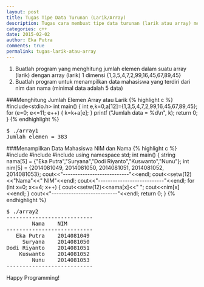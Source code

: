 ```yaml
---
layout: post
title: Tugas Tipe Data Turunan (Larik/Array)
description: Tugas cara membuat tipe data turunan (larik atau array) menggunakan bahasa pemrogramman c++
categories: c++
date: 2015-02-02
author: Eka Putra
comments: true
permalink: tugas-larik-atau-array
---
```


1. Buatlah program yang menghitung jumlah elemen dalam suatu array (larik) dengan array (larik) 1 dimensi {1,3,5,4,7,2,99,16,45,67,89,45}
2. Buatlah program untuk menampilkan data mahasiswa yang terdiri dari nim dan nama (minimal data adalah 5 data)

###Menghitung Jumlah Elemen Array atau Larik
{% highlight c %}
#include<stdio.h>
int main()
{
	int e,k=0,a[12]={1,3,5,4,7,2,99,16,45,67,89,45};
	for (e=0; e<=11; e++)
	{
		k=k+a[e];
	}
	printf ("Jumlah data = %d\n", k);
	return 0;
}
{% endhighlight %}

<div class="console">
<pre>
<span class="ps1">$</span> ./array1
Jumlah elemen = 383
</pre>
</div>

###Menampilkan Data Mahasiswa NIM dan Nama
{% highlight c %}
#include<iostream>
#include<string>
#include<iomanip>
using namespace std;
int main()
{
	string nama[5] = {"Eka Putra","Suryana","Dodi Riyanto","Kuswanto","Nunu"};
	int nim[5] = {2014081049, 2014081050, 2014081051, 2014081052, 2014081053};
	cout<<"---------------------------"<<endl;
	cout<<setw(12)<<"Nama"<<"	NIM"<<endl;
	cout<<"---------------------------"<<endl;
		for (int x=0; x<=4; x++)
		{
		cout<<setw(12)<<nama[x]<<"	";
		cout<<nim[x]<<endl;
		}
	cout<<"---------------------------"<<endl;
	return 0;
}
{% endhighlight %}

<div class="console">
<pre>
<span class="ps1">$</span> ./array2
---------------------------
        Nama	NIM
---------------------------
   Eka Putra	2014081049
     Suryana	2014081050
Dodi Riyanto	2014081051
    Kuswanto	2014081052
        Nunu	2014081053
---------------------------
</pre>
</div>

Happy Programming!
